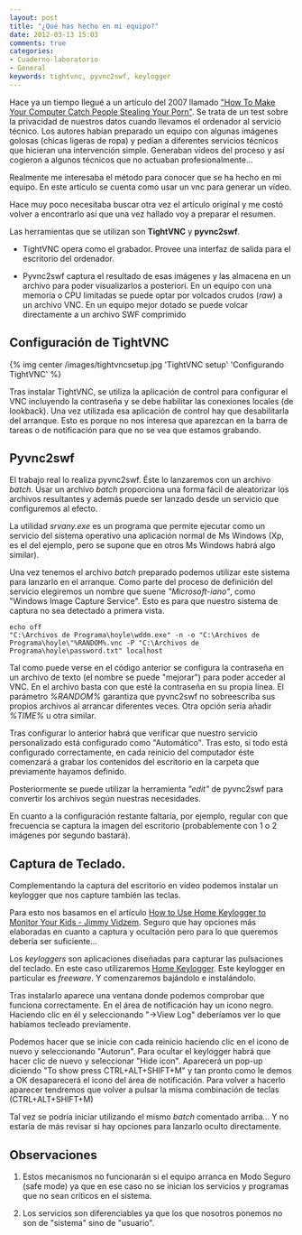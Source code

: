 ```yaml
---
layout: post
title: "¿Qué has hecho en mi equipo?"
date: 2012-03-13 15:03
comments: true
categories: 
- Cuaderno-laboratorio
- General
keywords: tightvnc, pyvnc2swf, keylogger
---
```

Hace ya un tiempo llegué a un artículo del 2007 llamado ["How To Make Your Computer Catch People Stealing Your Porn"](http://consumerist.com/2007/07/how-to-make-your-computer-catch-people-stealing-your-porn.html). Se trata de un test sobre la privacidad de nuestros datos cuando llevamos el ordenador al servicio técnico. Los autores habían preparado un equipo con algunas imágenes golosas (chicas ligeras de ropa) y pedían a diferentes servicios técnicos que hicieran una intervención simple. Generaban vídeos del proceso y así cogieron a algunos técnicos que no actuaban profesionalmente...

Realmente me interesaba el método para conocer que se ha hecho en mi equipo. En este artículo se cuenta como usar un vnc para generar un vídeo. 

Hace muy poco necesitaba buscar otra vez el artículo original y me costó volver a encontrarlo así que una vez hallado voy a preparar el resumen.

<!--more-->
Las herramientas que se utilizan son __TightVNC__ y __pyvnc2swf__.

* TightVNC opera como el grabador. Provee una interfaz de salida para el escritorio del ordenador.

* Pyvnc2swf captura el resultado de esas imágenes y las almacena en un archivo para poder visualizarlos a posteriori. En un equipo con una memoria o CPU limitadas se puede optar por volcados crudos (_raw_) a un archivo VNC. En un equipo mejor dotado se puede volcar directamente a un archivo SWF comprimido 

## Configuración de TightVNC

{% img center /images/tightvncsetup.jpg 'TightVNC setup' 'Configurando TightVNC' %}

Tras instalar TightVNC, se utiliza la aplicación de control para configurar el VNC incluyendo la contraseña y se debe habilitar las conexiones locales (de lookback). Una vez utilizada esa aplicación de control hay que desabilitarla del arranque. Esto es porque no nos interesa que aparezcan en la barra de tareas o de notificación para que no se vea que estamos grabando.

## Pyvnc2swf

El trabajo real lo realiza pyvnc2swf. Éste lo lanzaremos con un archivo _batch_. Usar un archivo _batch_ proporciona una forma fácil de aleatorizar los archivos resultantes y además puede ser lanzado desde un servicio que configuremos al efecto.

La utilidad _srvany.exe_ es un programa que permite ejecutar como un servicio del sistema operativo una aplicación normal de Ms Windows (Xp, es el del ejemplo, pero se supone que en otros Ms Windows habrá algo similar).

Una vez tenemos el archivo _batch_ preparado podemos utilizar este sistema para lanzarlo en el arranque. Como parte del proceso de definición del servicio elegiremos un nombre que suene _"Microsoft-iano"_, como "Windows Image Capture Service". Esto es para que nuestro sistema de captura no sea detectado a primera vista.

```
echo off
"C:\Archivos de Programa\hoyle\wddm.exe" -n -o "C:\Archivos de Programa\hoyle\"%RANDOM%.vnc -P "C:\Archivos de Programa\hoyle\password.txt" localhost
```

Tal como puede verse en el código anterior se configura la contraseña en un archivo de texto (el nombre se puede "mejorar") para poder acceder al VNC. En el archivo basta con que esté la contraseña en su propia línea. El parámetro _%RANDOM%_ garantiza que pyvnc2swf no sobreescriba sus propios archivos al arrancar diferentes veces. Otra opción sería añadir _%TIME%_ u otra similar.

Tras configurar lo anterior habrá que verificar que nuestro servicio personalizado está configurado como "Automático". Tras esto, si todo está configurado correctamente, en cada reinicio del computador éste comenzará a grabar los contenidos del escritorio en la carpeta que previamente hayamos definido.

Posteriormente se puede utilizar la herramienta _"edit"_ de pyvnc2swf para convertir los archivos según nuestras necesidades.

En cuanto a la configuración restante faltaría, por ejemplo, regular con que frecuencia se captura la imagen del escritorio (probablemente con 1 o 2 imágenes por segundo bastará).

## Captura de Teclado. 

Complementando la captura del escritorio en vídeo podemos instalar un keylogger que nos capture también las teclas. 

Para esto nos basamos en el artículo [How to Use Home Keylogger to Monitor Your Kids - Jimmy Vidzem](http://voices.yahoo.com/how-home-keylogger-monitor-kids-2303677.html). Seguro que hay opciones más elaboradas en cuanto a captura y ocultación pero para lo que queremos debería ser suficiente...

Los _keyloggers_ son aplicaciones diseñadas para capturar las pulsaciones del teclado. En este caso utilizaremos [Home Keylogger](http://www.spyarsenal.com/keylogger). Este keylogger en particular es _freeware_. Y comenzaremos bajándolo e instalándolo.

Tras instalarlo aparece una ventana donde podemos comprobar que funciona correctamente. En el área de notificación hay un icono negro. Haciendo clic en él y seleccionando "->View Log" deberíamos ver lo que habíamos tecleado previamente. 

Podemos hacer que se inicie con cada reinicio haciendo clic en el icono de nuevo y seleccionando "Autorun". Para ocultar el keylogger habrá que hacer clic de nuevo y seleccionar "Hide icon". Aparecerá un pop-up diciendo "To show press CTRL+ALT+SHIFT+M" y tan pronto como le demos a OK desaparecerá el icono del área de notificación. Para volver a hacerlo aparecer tendremos que volver a pulsar la misma combinación de teclas (CTRL+ALT+SHIFT+M)

Tal vez se podría iniciar utilizando el mismo _batch_ comentado arriba... Y no estaría de más revisar si hay opciones para lanzarlo oculto directamente.

## Observaciones

1. Estos mecanismos no funcionarán si el equipo arranca en Modo Seguro (safe mode) ya que en ese caso no se inician los servicios y programas que no sean críticos en el sistema.

2. Los servicios son diferenciables ya que los que nosotros ponemos no son de "sistema" sino de "usuario".

